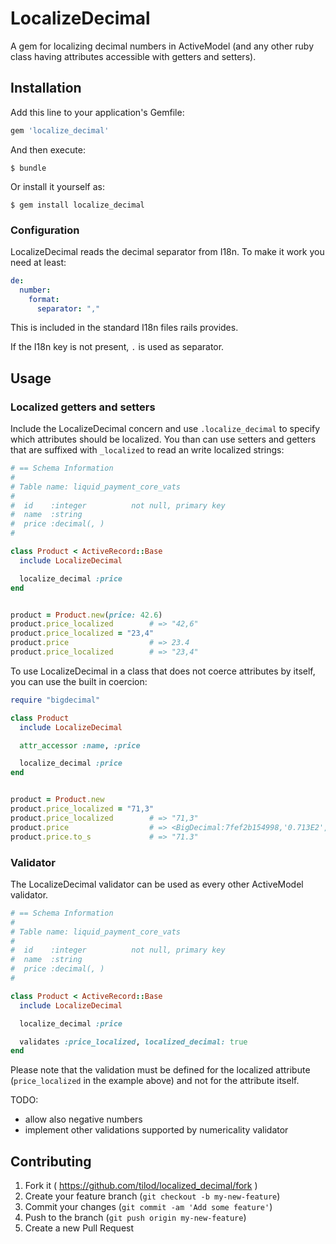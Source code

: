 # LocalizeDecimal

A gem for localizing decimal numbers in ActiveModel (and any other ruby class
having attributes accessible with getters and setters).


## Installation

Add this line to your application's Gemfile:

```ruby
gem 'localize_decimal'
```

And then execute:

    $ bundle

Or install it yourself as:

    $ gem install localize_decimal


### Configuration

LocalizeDecimal reads the decimal separator from I18n. To make it work you need
at least:

```yml
de:
  number:
    format:
      separator: ","
```

This is included in the standard I18n files rails provides.

If the I18n key is not present, `.` is used as separator.


## Usage


### Localized getters and setters

Include the LocalizeDecimal concern and use `.localize_decimal` to specify
which attributes should be localized. You than can use setters and getters
that are suffixed with `_localized` to read an write localized strings:

```ruby
# == Schema Information
#
# Table name: liquid_payment_core_vats
#
#  id    :integer          not null, primary key
#  name  :string
#  price :decimal(, )
#

class Product < ActiveRecord::Base
  include LocalizeDecimal

  localize_decimal :price
end


product = Product.new(price: 42.6)
product.price_localized        # => "42,6"
product.price_localized = "23,4"
product.price                  # => 23.4
product.price_localized        # => "23,4"
```

To use LocalizeDecimal in a class that does not coerce attributes by itself,
you can use the built in coercion:

```ruby
require "bigdecimal"

class Product
  include LocalizeDecimal

  attr_accessor :name, :price

  localize_decimal :price
end


product = Product.new
product.price_localized = "71,3"
product.price_localized        # => "71,3"
product.price                  # => <BigDecimal:7fef2b154998,'0.713E2',18(18)>
product.price.to_s             # => "71.3"
```


### Validator

The LocalizeDecimal validator can be used as every other ActiveModel
validator.

```ruby
# == Schema Information
#
# Table name: liquid_payment_core_vats
#
#  id    :integer          not null, primary key
#  name  :string
#  price :decimal(, )
#

class Product < ActiveRecord::Base
  include LocalizeDecimal

  localize_decimal :price

  validates :price_localized, localized_decimal: true
end
```

Please note that the validation must be defined for the localized attribute
(`price_localized` in the example above) and not for the attribute itself.

TODO:

  - allow also negative numbers
  - implement other validations supported by numericality validator


## Contributing

1. Fork it ( https://github.com/tilod/localized_decimal/fork )
2. Create your feature branch (`git checkout -b my-new-feature`)
3. Commit your changes (`git commit -am 'Add some feature'`)
4. Push to the branch (`git push origin my-new-feature`)
5. Create a new Pull Request
